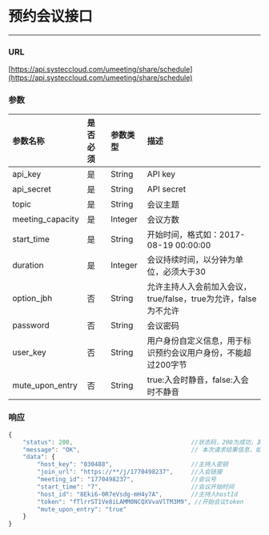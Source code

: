 # 预约会议接口

---

### URL

[https://api.systeccloud.com/umeeting/share/schedule](https://api.systeccloud.com/umeeting/share/schedule)

### 参数

| 参数名称 | 是否必须 | 参数类型 | 描述 |
| :--- | :--- | :--- | :--- |
| api\_key | 是 | String | API key |
| api\_secret | 是 | String | API secret |
| topic | 是 | String | 会议主题 |
| meeting\_capacity | 是 | Integer | 会议方数 |
| start\_time | 是 | String | 开始时间，格式如：2017-08-19 00:00:00 |
| duration | 是 | Integer | 会议持续时间，以分钟为单位，必须大于30 |
| option\_jbh | 否 | String | 允许主持人入会前加入会议，true/false，true为允许，false为不允许 |
| password | 否 | String | 会议密码 |
| user\_key | 否 | String | 用户身份自定义信息，用于标识预约会议用户身份，不能超过200字节 |
| mute\_upon\_entry | 否 | String | true:入会时静音，false:入会时不静音 |

### 响应

```js
{
    "status": 200,                                 //状态码，200为成功，其他值为失败
    "message": "OK",                               // 本次请求结果信息，如果为错误时，即为详细的错误信息
    "data": {
        "host_key": "030488",                      //主持人密钥
        "join_url": "https://**/j/1770498237",     //入会链接
        "meeting_id": "1770498237",                //会议号  
        "start_time": "7",                         //会议开始时间   
        "host_id": "8Eki6-0R7eVsdg-mH4y7A",        //主持人hostId
        "token": "fTlrrST1Ve8iLAMM0NCQXVvaVlTM3M9", //开始会议token
        "mute_upon_entry": "true"
    }
}
```




